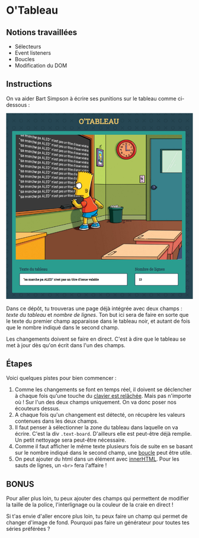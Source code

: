 # O'Tableau

## Notions travaillées

- Sélecteurs
- Event listeners
- Boucles
- Modification du DOM

## Instructions

On va aider Bart Simpson à écrire ses punitions sur le tableau comme ci-dessous :

![exemple](images/exemple.png)

Dans ce dépôt, tu trouveras une page déjà intégrée avec deux champs : _texte du tableau_ et _nombre de lignes_.
Ton but ici sera de faire en sorte que le texte du premier champ apparaisse dans le tableau noir, et autant de fois que le nombre indiqué dans le second champ.

Les changements doivent se faire en direct. C'est à dire que le tableau se met à jour dès qu'on écrit dans l'un des champs.

## Étapes

Voici quelques pistes pour bien commencer :

1. Comme les changements se font en temps réel, il doivent se déclencher à chaque fois qu'une touche du [clavier est relâchée](https://developer.mozilla.org/en-US/docs/Web/API/Document/keyup_event#addeventlistener_keyup_example). Mais pas n'importe où ! Sur l'un des deux champs uniquement. On va donc poser nos écouteurs dessus.
2. A chaque fois qu'un changement est détecté, on récupère les valeurs contenues dans les deux champs.
3. Il faut penser à sélectionner la zone du tableau dans laquelle on va écrire. C'est la div `.text-board`. D'ailleurs elle est peut-être déjà remplie. Un petit nettoyage sera peut-être nécessaire.
4. Comme il faut afficher le même texte plusieurs fois de suite en se basant sur le nombre indiqué dans le second champ, une [boucle](https://developer.mozilla.org/fr/docs/Web/JavaScript/Reference/Instructions/for) peut être utile.
5. On peut ajouter du html dans un élément avec [innerHTML](https://developer.mozilla.org/fr/docs/Web/API/Element/innertHTML). Pour les sauts de lignes, un `<br>` fera l'affaire !

## BONUS

Pour aller plus loin, tu peux ajouter des champs qui permettent de modifier la taille de la police, l'interlignage ou la couleur de la craie en direct !

Si t'as envie d'aller encore plus loin, tu peux faire un champ qui permet de changer d'image de fond. Pourquoi pas faire un générateur pour toutes tes séries préférées ?
